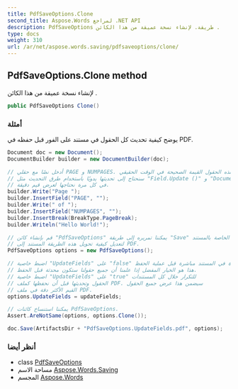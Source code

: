 ```yaml
---
title: PdfSaveOptions.Clone
second_title: Aspose.Words لمراجع .NET API
description: PdfSaveOptions طريقة. لإنشاء نسخة عميقة من هذا الكائن .
type: docs
weight: 310
url: /ar/net/aspose.words.saving/pdfsaveoptions/clone/
---
```

## PdfSaveOptions.Clone method

لإنشاء نسخة عميقة من هذا الكائن .

```csharp
public PdfSaveOptions Clone()
```

### أمثلة

يوضح كيفية تحديث كل الحقول في مستند على الفور قبل حفظه في PDF.

```csharp
Document doc = new Document();
DocumentBuilder builder = new DocumentBuilder(doc);

// أدخل نصًا مع حقلي PAGE و NUMPAGES. لا تعرض هذه الحقول القيمة الصحيحة في الوقت الحقيقي.
// سنحتاج إلى تحديثها يدويًا باستخدام طرق التحديث مثل "Field.Update ()" و "Document.UpdateFields ()"
// في كل مرة نحتاجها لعرض قيم دقيقة.
builder.Write("Page ");
builder.InsertField("PAGE", "");
builder.Write(" of ");
builder.InsertField("NUMPAGES", "");
builder.InsertBreak(BreakType.PageBreak);
builder.Writeln("Hello World!");

// قم بإنشاء كائن "PdfSaveOptions" يمكننا تمريره إلى طريقة "Save" الخاصة بالمستند
// لتعديل كيفية تحويل هذه الطريقة المستند إلى PDF.
PdfSaveOptions options = new PdfSaveOptions();

// اضبط خاصية "UpdateFields" على "false" لعدم تحديث كافة الحقول الموجودة في المستند مباشرة قبل عملية الحفظ.
// هذا هو الخيار المفضل إذا علمنا أن جميع حقولنا ستكون محدثة قبل الحفظ.
// اضبط خاصية "UpdateFields" على "true" للتكرار خلال كل المستندات
// الحقول وتحديثها قبل أن نحفظها كملف PDF. سيضمن هذا عرض جميع الحقول
// القيم الأكثر دقة في ملف PDF.
options.UpdateFields = updateFields;

// يمكننا استنساخ كائنات PdfSaveOptions.
Assert.AreNotSame(options, options.Clone());

doc.Save(ArtifactsDir + "PdfSaveOptions.UpdateFields.pdf", options);
```

### أنظر أيضا

* class [PdfSaveOptions](../)
* مساحة الاسم [Aspose.Words.Saving](../../pdfsaveoptions/)
* المجسم [Aspose.Words](../../../)


